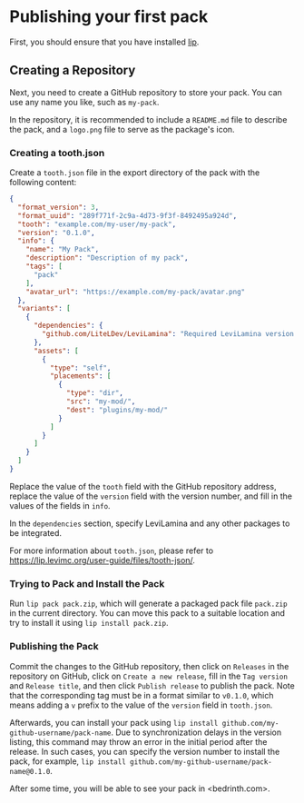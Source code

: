 # Publishing your first pack

First, you should ensure that you have installed [lip](https://lip.levimc.org).

## Creating a Repository

Next, you need to create a GitHub repository to store your pack. You can use any name you like, such as `my-pack`.

In the repository, it is recommended to include a `README.md` file to describe the pack, and a `logo.png` file to serve as the package's icon.

### Creating a tooth.json

Create a `tooth.json` file in the export directory of the pack with the following content:

```json
{
  "format_version": 3,
  "format_uuid": "289f771f-2c9a-4d73-9f3f-8492495a924d",
  "tooth": "example.com/my-user/my-pack",
  "version": "0.1.0",
  "info": {
    "name": "My Pack",
    "description": "Description of my pack",
    "tags": [
      "pack"
    ],
    "avatar_url": "https://example.com/my-pack/avatar.png"
  },
  "variants": [
    {
      "dependencies": {
        "github.com/LiteLDev/LeviLamina": "Required LeviLamina version range"
      },
      "assets": [
        {
          "type": "self",
          "placements": [
            {
              "type": "dir",
              "src": "my-mod/",
              "dest": "plugins/my-mod/"
            }
          ]
        }
      ]
    }
  ]
}
```

Replace the value of the `tooth` field with the GitHub repository address, replace the value of the `version` field with the version number, and fill in the values of the fields in `info`.

In the `dependencies` section, specify LeviLamina and any other packages to be integrated.

For more information about `tooth.json`, please refer to <https://lip.levimc.org/user-guide/files/tooth-json/>.

### Trying to Pack and Install the Pack

Run `lip pack pack.zip`, which will generate a packaged pack file `pack.zip` in the current directory. You can move this pack to a suitable location and try to install it using `lip install pack.zip`.

### Publishing the Pack

Commit the changes to the GitHub repository, then click on `Releases` in the repository on GitHub, click on `Create a new release`, fill in the `Tag version` and `Release title`, and then click `Publish release` to publish the pack. Note that the corresponding tag must be in a format similar to `v0.1.0`, which means adding a `v` prefix to the value of the `version` field in `tooth.json`.

Afterwards, you can install your pack using `lip install github.com/my-github-username/pack-name`. Due to synchronization delays in the version listing, this command may throw an error in the initial period after the release. In such cases, you can specify the version number to install the pack, for example, `lip install github.com/my-github-username/pack-name@0.1.0`.

After some time, you will be able to see your pack in <bedrinth.com>.

